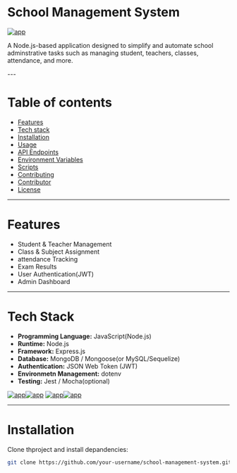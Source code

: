 # School Management System
[![app](https://img.shields.io/badge/School_management_system-Administator-greed)](https://getbootstrap.com/)

A Node.js-based application designed to simplify and automate school adminstrative tasks such as managing student, teachers, classes, attendance, and more.

​--- 
# Table of contents
- [Features](#feature)
- [Tech stack](#techstack)
- [Installation](#installation)
- [Usage](#usage)
- [API Endpoints](#apiendpoints)
- [Environment Variables](#environmentvariables)
- [Scripts](scripts)
- [Contributing](#contributing)
- [Contributor](contributor)
- [License](#liciense)

---
# Features
- Student & Teacher Management
- Class & Subject Assignment
- attendance Tracking
- Exam Results
- User Authentication(JWT)
- Admin Dashboard
---
# Tech Stack
- **Programming Language:** JavaScript(Node.js)
- **Runtime:** Node.js
- **Framework:** Express.js
- **Database:** MongoDB / Mongoose(or MySQL/Sequelize)
- **Authentication:** JSON Web Token (JWT)
- **Environmetn Management:** dotenv
- **Testing:** Jest / Mocha(optional)

[![app](https://img.shields.io/badge/Note.js-18.x-green)](https://camo.githubusercontent.com/c0394ddc997a3ffa42ea63fec9e1f2f7e1594f4c64eff6aa53a8b36e88a78610/68747470733a2f2f696d672e736869656c64732e696f2f62616467652f4e6f64652e6a732d31382e782d677265656e)[![app](https://img.shields.io/badge/Express.js-Framework-blue)](https://camo.githubusercontent.com/914aa3cfb2aeba95a401535dbba0d3c56f364cc9cc5379e84f844db7c876370a/68747470733a2f2f696d672e736869656c64732e696f2f62616467652f457870726573732e6a732d4672616d65776f726b2d626c7565)
[![app](https://img.shields.io/badge/MongoDB-Database-green)](https://camo.githubusercontent.com/2c765ad78de9b14a89b03a3664b66e2c70af9e89e8e0aa8e4b4af5db56c53b55/68747470733a2f2f696d672e736869656c64732e696f2f62616467652f4d6f6e676f44422d44617461626173652d627269676874677265656e)[![app](https://img.shields.io/badge/Liceinse-MIT-blue)](https://camo.githubusercontent.com/6581c31c16c1b13ddc2efb92e2ad69a93ddc4a92fd871ff15d401c4c6c9155a4/68747470733a2f2f696d672e736869656c64732e696f2f62616467652f6c6963656e73652d4d49542d626c75652e737667)

---
# Installation
Clone thproject and install depandencies:

```bash
git clone https://github.com/your-username/school-management-system.git 
```



